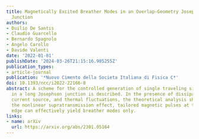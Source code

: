 ```yaml
---
title: Magnetically Excited Breather Modes in an Overlap-Geometry Josephson Tunnel
  Junction
authors:
- Duilio De Santis
- Claudio Guarcello
- Bernardo Spagnolo
- Angelo Carollo
- Davide Valenti
date: '2022-01-01'
publishDate: '2024-03-26T21:15:16.905255Z'
publication_types:
- article-journal
publication: '*Nuovo Cimento della Societa Italiana di Fisica C*'
doi: 10.1393/ncc/i2022-22166-8
abstract: A scheme for the controlled generation of single traveling sine-Gordon breathers
  in a long Josephson junction is described. In the presence of dissipation, a direct
  current source, and thermal fluctuations, the theoretical analysis shows that, through
  the nonlinear supratransmission effect, tailored magnetic pulses at the junction's
  edge can effectively yield breather modes only.
links:
- name: arXiv
  url: https://arxiv.org/abs/2301.05164
---
```

